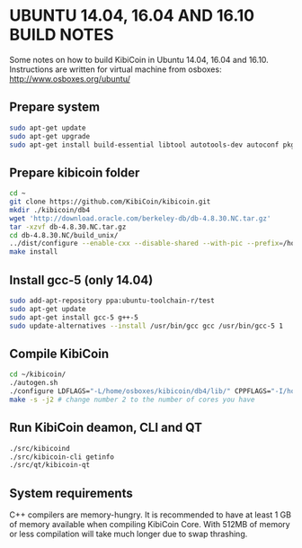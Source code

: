 UBUNTU 14.04, 16.04 AND 16.10 BUILD NOTES
====================
Some notes on how to build KibiCoin in Ubuntu 14.04, 16.04 and 16.10.
Instructions are written for virtual machine from osboxes:
http://www.osboxes.org/ubuntu/

Prepare system
---------------------

```bash
sudo apt-get update
sudo apt-get upgrade
sudo apt-get install build-essential libtool autotools-dev autoconf pkg-config libssl-dev libboost-all-dev libqt5gui5 libqt5core5a libqt5core5a:i386 libqt5dbus5 qttools5-dev qttools5-dev-tools libprotobuf-dev protobuf-compiler libqrencode-dev libminiupnpc-dev libevent-dev git libdb++-dev
```

Prepare kibicoin folder
---------------------

```bash
cd ~
git clone https://github.com/KibiCoin/kibicoin.git
mkdir ./kibicoin/db4
wget 'http://download.oracle.com/berkeley-db/db-4.8.30.NC.tar.gz'
tar -xzvf db-4.8.30.NC.tar.gz
cd db-4.8.30.NC/build_unix/
../dist/configure --enable-cxx --disable-shared --with-pic --prefix=/home/osboxes/kibicoin/db4/ # change osboxes to your username if you are not using osboxes virtual machine
make install
```

Install gcc-5 (only 14.04)
---------------------

```bash
sudo add-apt-repository ppa:ubuntu-toolchain-r/test
sudo apt-get update
sudo apt-get install gcc-5 g++-5
sudo update-alternatives --install /usr/bin/gcc gcc /usr/bin/gcc-5 1
```

Compile KibiCoin
---------------------

```bash
cd ~/kibicoin/
./autogen.sh
./configure LDFLAGS="-L/home/osboxes/kibicoin/db4/lib/" CPPFLAGS="-I/home/osboxes/kibicoin/db4/include/" # change osboxes to your username if you are not using osboxes virtual machine
make -s -j2 # change number 2 to the number of cores you have
```

Run KibiCoin deamon, CLI and QT
---------------------

```bash
./src/kibicoind
./src/kibicoin-cli getinfo
./src/qt/kibicoin-qt
```

System requirements
--------------------

C++ compilers are memory-hungry. It is recommended to have at least 1 GB of
memory available when compiling KibiCoin Core. With 512MB of memory or less
compilation will take much longer due to swap thrashing.
